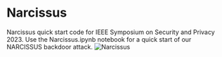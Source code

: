 # Narcissus
Narcissus quick start code for IEEE Symposium on Security and Privacy 2023. 
Use the Narcissus.ipynb notebook for a quick start of our NARCISSUS backdoor attack.
![Narcissus](https://user-images.githubusercontent.com/77789132/162528344-188876a8-7809-4ca2-bc08-71338f108684.jpg)
